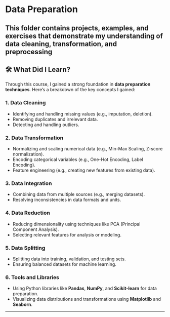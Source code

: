 # Data Preparation

This folder contains projects, examples, and exercises that demonstrate my understanding of **data cleaning, transformation, and preprocessing**
---
## 🛠️ What Did I Learn?
Through this course, I gained a strong foundation in **data preparation techniques**. Here’s a breakdown of the key concepts I gained:

### 1. **Data Cleaning**
   - Identifying and handling missing values (e.g., imputation, deletion).
   - Removing duplicates and irrelevant data.
   - Detecting and handling outliers.

### 2. **Data Transformation**
   - Normalizing and scaling numerical data (e.g., Min-Max Scaling, Z-score normalization).
   - Encoding categorical variables (e.g., One-Hot Encoding, Label Encoding).
   - Feature engineering (e.g., creating new features from existing data).

### 3. **Data Integration**
   - Combining data from multiple sources (e.g., merging datasets).
   - Resolving inconsistencies in data formats and units.

### 4. **Data Reduction**
   - Reducing dimensionality using techniques like PCA (Principal Component Analysis).
   - Selecting relevant features for analysis or modeling.

### 5. **Data Splitting**
   - Splitting data into training, validation, and testing sets.
   - Ensuring balanced datasets for machine learning.

### 6. **Tools and Libraries**
   - Using Python libraries like **Pandas**, **NumPy**, and **Scikit-learn** for data preparation.
   - Visualizing data distributions and transformations using **Matplotlib** and **Seaborn**.

---
